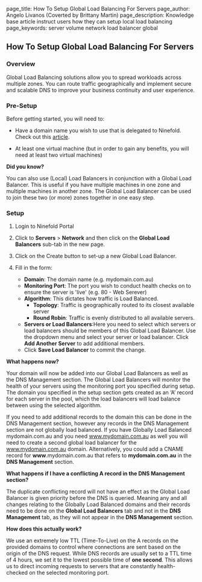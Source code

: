 page_title:       How To Setup Global Load Balancing For Servers
page_author:      Angelo Livanos (Coverted by Brittany Martin)
page_description: Knowledge base article instruct users how they can setup local load balancing
page_keywords:    server volume network load balancer global 

## How To Setup Global Load Balancing For Servers

### Overview

Global Load Balancing solutions allow you to spread workloads across multiple zones. You can route traffic geographically and implement secure and scalable DNS to improve your business continuity and user experience.

### Pre-Setup

Before getting started, you will need to:

* Have a domain name you wish to use that is delegated to Ninefold. Check out this [article](http://www.ninefold.com/docs/networking/how_to_delegate_your_domain_to_ninefold).

* At least one virtual machine (but in order to gain any benefits, you will need at least two virtual machines)

__Did you know?__

You can also use (Local) Load Balancers in conjunction with a 
Global Load Balancer. This is useful if you have multiple 
machines in one zone and multiple machines in another zone. 
The Global Load Balancer can be used to join these two (or more) 
zones together in one easy step.

### Setup 

1. Login to Ninefold Portal

2. Click to __Servers__ > __Network__ and then click on the __Global Load Balancers__ sub-tab in the new page.

3. Click on the Create button to set-up a new Global Load Balancer.

4. Fill in the form:

	* __Domain__: The domain name (e.g. mydomain.com.au)
	* __Monitoring Port__: The port you wish to conduct health checks on to ensure the server is 'live' (e.g. 80 - Web Serever)
	* __Algorithm__: This dictates how traffic is Load Balanced.
		* __Topology__: Traffic is geographically routed to its closest available server
		* __Round Robin__: Traffic is evenly distributed to all available servers.
	* __Servers or Load Balancers__:Here you need to select which servers or load balancers should be members of this Global Load Balancer. Use the dropdown menu and select your server or load balancer. Click __Add Another Server__ to add additional members.
	* Click __Save Load Balancer__ to commit the change.

__What happens now?__

Your domain will now be added into our Global Load Balancers as well as the DNS Management section.  The Global Load Balancers will monitor the health of your servers using the monitoring port you specified during setup.  The domain you specified in the setup section gets created as an ‘A’ record for each server in the pool, which the load balancers will load balance between using the selected algorithm. 

If you need to add additional records to the domain this can be done in the DNS Management section, however any records in the DNS Management section are not globally load balanced. If you have Globally Load Balanced mydomain.com.au and you need www.mydomain.com.au as well you will need to create a second global load balancer for the www.mydomain.com.au domain.  Alternatively, you could add a CNAME record for __www__.mydomain.com.au that refers to __mydomain.com.au__ in the __DNS Management__ section.

__What happens if I have a conflicting A record in the DNS Management section?__

The duplicate conflicting record will not have an effect as the Global Load Balancer is given priority before the DNS is queried. Meaning any and all changes relating to the Globally Load Balanced domains and their records need to be done on the __Global Load Balancers__ tab and not in the __DNS Management__ tab, as they will not appear in the __DNS Management__ section.

__How does this actually work?__

We use an extremely low TTL (Time-To-Live) on the A records on the provided domains to control where connections are sent based on the origin of the DNS request. While DNS records are usually set to a TTL time of 4 hours, we set it to the lowest possible time of __one second__. This allows us to direct incoming requests to servers that are constantly health-checked on the selected monitoring port.